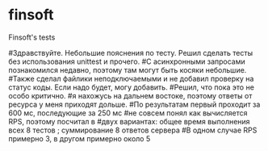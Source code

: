 # finsoft
Finsoft's tests

#Здравствуйте. Небольшие пояснения по тесту. Решил сделать тесты без использования unittest и прочего.
#С асинхронными запросами познакомился недавно, поэтому там могут быть косяки небольшие. 
#Также сделал файлики неподключаемыми и не добавил проверку на статус коды. Если надо будет, могу добавить.
#Решил, что пока это не особо критично.
#я нахожусь на дальнем востоке, поэтому ответы от ресурса у меня приходят дольше. 
#По результатам первый проходит за 600 мс, последующие за 250 мс 
#не совсем понял как вычисляется RPS, поэтому посчитал в
#двух вариантах: общее время выполнения всех 8 тестов ; суммирование 8 ответов сервера 
#В одном случае RPS примерно 3, в другом примерно около 5
